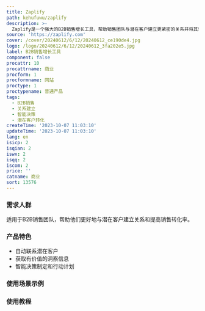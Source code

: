 ```yaml
---
title: Zaplify
path: kehufuwu/zaplify
description: >-
  Zaplify是一个强大的B2B销售增长工具，帮助销售团队与潜在客户建立更紧密的关系并将其转化为潜在客户。它提供了自动化的联系和智能洞察功能，通过AI驱动的决策制定和行动计划，使销售过程更加高效和智能化。定价请参考官方网站。
source: 'https://zaplify.com'
cover: /cover/20240612/6/12/20240612_ce190de4.jpg
logo: /logo/20240612/6/12/20240612_3fa202e5.jpg
label: B2B销售增长工具
component: false
procattr: 10
procattrname: 商业
procform: 1
procformname: 网站
proctype: 1
proctypename: 普通产品
tags:
  - B2B销售
  - 关系建立
  - 智能决策
  - 潜在客户转化
createTime: '2023-10-07 11:03:10'
updateTime: '2023-10-07 11:03:10'
lang: en
isicp: 2
isqian: 2
iswx: 2
isqq: 2
iscom: 2
price: ''
catname: 商业
sort: 13576
---
```




### 需求人群
适用于B2B销售团队，帮助他们更好地与潜在客户建立关系和提高销售转化率。

### 产品特色
- 自动联系潜在客户
- 获取有价值的洞察信息
- 智能决策制定和行动计划

### 使用场景示例


### 使用教程


  
